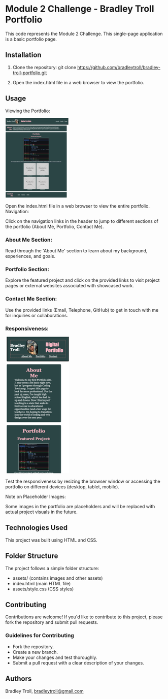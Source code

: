 # Module 2 Challenge - Bradley Troll Portfolio

This code represents the Module 2 Challenge. This single-page application is a basic portfolio page. 

## Installation

1. Clone the repository: git clone https://github.com/bradleytroll/bradley-troll-portfolio.git

2. Open the index.html file in a web browser to view the portfolio.

## Usage

Viewing the Portfolio:

<img src="./assets/full-page.png?raw=true" alt="Full Portfolio Site" width="200" />

Open the index.html file in a web browser to view the entire portfolio.
Navigation:

Click on the navigation links in the header to jump to different sections of the portfolio (About Me, Portfolio, Contact Me).

### About Me Section:

Read through the 'About Me' section to learn about my background, experiences, and goals.

### Portfolio Section:

Explore the featured project and click on the provided links to visit project pages or external websites associated with showcased work.

### Contact Me Section:

Use the provided links (Email, Telephone, GitHub) to get in touch with me for inquiries or collaborations.

### Responsiveness:

<img src="./assets/responsive.png?raw=true" alt="Responsive Page" width="200" />

Test the responsiveness by resizing the browser window or accessing the portfolio on different devices (desktop, tablet, mobile).

Note on Placeholder Images:

Some images in the portfolio are placeholders and will be replaced with actual project visuals in the future.

## Technologies Used

This project was built using HTML and CSS.

## Folder Structure

The project follows a simple folder structure:
- assets/       (contains images and other assets)
- index.html    (main HTML file)
- assets/style.css (CSS styles)

## Contributing

Contributions are welcome! If you'd like to contribute to this project, please fork the repository and submit pull requests.

### Guidelines for Contributing

- Fork the repository.
- Create a new branch.
- Make your changes and test thoroughly.
- Submit a pull request with a clear description of your changes.

## Authors

Bradley Troll, bradleytroll@gmail.com

